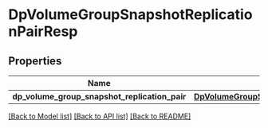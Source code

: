 # DpVolumeGroupSnapshotReplicationPairResp

## Properties
Name | Type | Description | Notes
------------ | ------------- | ------------- | -------------
**dp_volume_group_snapshot_replication_pair** | [**DpVolumeGroupSnapshotReplicationPair**](DpVolumeGroupSnapshotReplicationPair.md) |  | [optional] 

[[Back to Model list]](../README.md#documentation-for-models) [[Back to API list]](../README.md#documentation-for-api-endpoints) [[Back to README]](../README.md)


